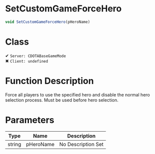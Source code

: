 # SetCustomGameForceHero
```js
void SetCustomGameForceHero(pHeroName)
```
# Class
✔ `Server: CDOTABaseGameMode`  
✖ `Client: undefined`  

# Function Description
Force all players to use the specified hero and disable the normal hero selection process. Must be used before hero selection.
# Parameters
Type|Name|Description
--|--|--
string|pHeroName|No Description Set
